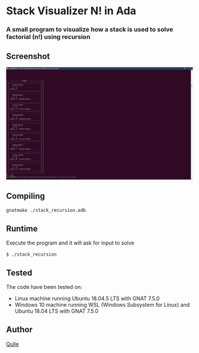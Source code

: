 # Stack Visualizer N! in Ada
### A small program to visualize how a stack is used to solve factorial (n!) using recursion

## Screenshot
![Screenshot of the program solving 9!](images/stack-recursion.png?raw=true "Screenshot of the program solving 9!")

## Compiling
```
gnatmake ./stack_recursion.adb
```

## Runtime
Execute the program and it will ask for input to solve
```
$ ./stack_recursion 
```

## Tested
The code have been tested on:
- Linux machine running Ubuntu 18.04.5 LTS with GNAT 7.5.0 
- Windows 10 machine running WSL (Windows Subsystem for Linux) and Ubuntu 18.04 LTS with GNAT 7.5.0

## Author
[Qulle](https://github.com/qulle/)